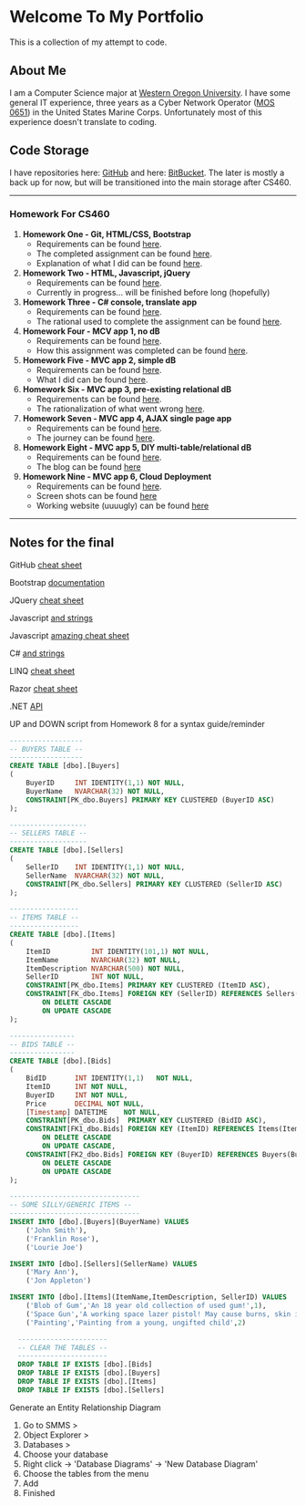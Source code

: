 # Welcome To My Portfolio
This is a collection of my attempt to code.


## About Me

I am a Computer Science major at [Western Oregon University](http://www.wou.edu/). I have some general IT experience, three years as a Cyber Network Operator ([MOS 0651](http://mosmanual.com/pages/mos/06/0651.php)) in the United States Marine Corps. Unfortunately most of this experience doesn't translate to coding.

## Code Storage
I have repositories here: [GitHub](https://github.com/avisuano/CS460) and here: [BitBucket](https://bitbucket.org/avisuano15/cs460/src/master/). The later is mostly a back up for now, but will be transitioned into the main storage after CS460.
***
### Homework For CS460
1. **Homework One - Git, HTML/CSS, Bootstrap**
    - Requirements can be found [here](http://www.wou.edu/~morses/classes/cs46x/assignments/HW1.html).
    - The completed assignment can be found [here](https://avisuano.github.io/CS460/HW1/main.html).
    - Explanation of what I did can be found [here](https://avisuano.github.io/CS460/HW1/).
2. **Homework Two - HTML, Javascript, jQuery**
    - Requirements can be found [here](http://www.wou.edu/~morses/classes/cs46x/assignments/HW2.html).
    - Currently in progress... will be finished before long (hopefully)
3. **Homework Three - C# console, translate app**
    - Requirements can be found [here](http://www.wou.edu/~morses/classes/cs46x/assignments/HW3_1819.html).
    - The rational used to complete the assignment can be found [here](https://avisuano.github.io/CS460/HW3/).
4. **Homework Four - MCV app 1, no dB**
    - Requirements can be found [here](http://www.wou.edu/~morses/classes/cs46x/assignments/HW4.html).
    - How this assignment was completed can be found [here](https://avisuano.github.io/CS460/HW4/).
5. **Homework Five - MVC app 2, simple dB**
    - Requirements can be found [here](http://wou.edu/~morses/classes/cs46x/assignments/HW5_1819.html).
    - What I did can be found [here](https://avisuano.github.io/CS460/HW5/).
6. **Homework Six - MVC app 3, pre-existing relational dB**
    - Requirements can be found [here](http://wou.edu/~morses/classes/cs46x/assignments/HW6_1819.html).
    - The rationalization of what went wrong [here](https://avisuano.github.io/CS460/HW6/).
7. **Homework Seven - MVC app 4, AJAX single page app**
    - Requirements can be found [here](http://wou.edu/~morses/classes/cs46x/assignments/HW7_1819.html).
    - The journey can be found [here](https://avisuano.github.io/CS460/HW7/).    
8. **Homework Eight - MVC app 5, DIY multi-table/relational dB**
    - Requirements can be found [here](http://wou.edu/~morses/classes/cs46x/assignments/HW8_1819.html).   
    - The blog can be found [here](https://avisuano.github.io/CS460/HW8/)
9. **Homework Nine - MVC app 6, Cloud Deployment**
    - Requirements can be found [here](http://wou.edu/~morses/classes/cs46x/assignments/HW9_1819.html).
    - Screen shots can be found [here](https://avisuano.github.io/CS460/HW9/)
    - Working website (uuuugly) can be found [here](http://hw8app.azurewebsites.net/)

***

## Notes for the final

GitHub [cheat sheet](https://services.github.com/on-demand/downloads/github-git-cheat-sheet.pdf)

Bootstrap [documentation](https://getbootstrap.com/docs/3.3/css/)

JQuery [cheat sheet](https://oscarotero.com/jquery/)

Javascript [and strings](https://www.digitalocean.com/community/tutorials/how-to-index-split-and-manipulate-strings-in-javascript)

Javascript [amazing cheat sheet](https://htmlcheatsheet.com/js/)

C# [and strings](http://www.csharp-examples.net/string-format-datetime/)

LINQ [cheat sheet](https://weblogs.asp.net/bradvincent/linq-cheat-sheet)

Razor [cheat sheet](https://haacked.com/archive/2011/01/06/razor-syntax-quick-reference.aspx/)

.NET [API](https://docs.microsoft.com/en-us/dotnet/api/index?view=netframework-4.7.2)

UP and DOWN script from Homework 8 for a syntax guide/reminder
```sql
------------------
-- BUYERS TABLE --
------------------
CREATE TABLE [dbo].[Buyers]
(
	BuyerID		INT	IDENTITY(1,1) NOT NULL,
	BuyerName	NVARCHAR(32) NOT NULL,
	CONSTRAINT[PK_dbo.Buyers] PRIMARY KEY CLUSTERED (BuyerID ASC)
);

-------------------
-- SELLERS TABLE --
-------------------
CREATE TABLE [dbo].[Sellers]
(
	SellerID	INT IDENTITY(1,1) NOT NULL,
	SellerName	NVARCHAR(32) NOT NULL,
	CONSTRAINT[PK_dbo.Sellers] PRIMARY KEY CLUSTERED (SellerID ASC)
);

-----------------
-- ITEMS TABLE --
-----------------
CREATE TABLE [dbo].[Items]
(
	ItemID			INT IDENTITY(101,1) NOT NULL,
	ItemName		NVARCHAR(32) NOT NULL,
	ItemDescription	NVARCHAR(500) NOT NULL,
	SellerID		INT	NOT NULL,
	CONSTRAINT[PK_dbo.Items] PRIMARY KEY CLUSTERED (ItemID ASC),
	CONSTRAINT[FK_dbo.Items] FOREIGN KEY (SellerID) REFERENCES Sellers(SellerID)
		ON DELETE CASCADE
		ON UPDATE CASCADE
);

----------------
-- BIDS TABLE --
----------------
CREATE TABLE [dbo].[Bids]
(
	BidID		INT	IDENTITY(1,1)	NOT NULL,
	ItemID		INT	NOT NULL,
	BuyerID		INT	NOT	NULL,
	Price		DECIMAL	NOT NULL,
	[Timestamp]	DATETIME	NOT NULL,
	CONSTRAINT[PK_dbo.Bids]	 PRIMARY KEY CLUSTERED (BidID ASC),
	CONSTRAINT[FK1_dbo.Bids] FOREIGN KEY (ItemID) REFERENCES Items(ItemID)
		ON DELETE CASCADE
		ON UPDATE CASCADE,
	CONSTRAINT[FK2_dbo.Bids] FOREIGN KEY (BuyerID) REFERENCES Buyers(BuyerID)
		ON DELETE CASCADE
		ON UPDATE CASCADE
);

--------------------------------
-- SOME SILLY/GENERIC ITEMS --
--------------------------------
INSERT INTO [dbo].[Buyers](BuyerName) VALUES
	('John Smith'),
	('Franklin Rose'),
	('Lourie Joe')

INSERT INTO [dbo].[Sellers](SellerName) VALUES
	('Mary Ann'),
	('Jon Appleton')

INSERT INTO [dbo].[Items](ItemName,ItemDescription, SellerID) VALUES
	('Blob of Gum','An 18 year old collection of used gum!',1),
	('Space Gun','A working space lazer pistol! May cause burns, skin irritation, and blindness',2),
	('Painting','Painting from a young, ungifted child',2)

  ----------------------
  -- CLEAR THE TABLES --
  ----------------------
  DROP TABLE IF EXISTS [dbo].[Bids]
  DROP TABLE IF EXISTS [dbo].[Buyers]
  DROP TABLE IF EXISTS [dbo].[Items]
  DROP TABLE IF EXISTS [dbo].[Sellers]
```

Generate an Entity Relationship Diagram
  1. Go to SMMS >
  2. Object Explorer >
  3. Databases >
  4. Choose your database
  5. Right click -> 'Database Diagrams' -> 'New Database Diagram'
  6. Choose the tables from the menu
  7. Add
  8. Finished
